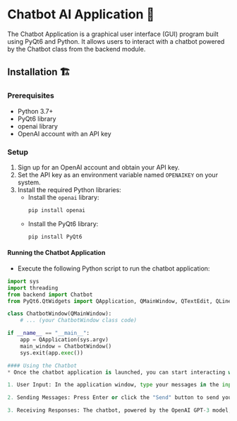 # Chatbot AI Application 🤖

The Chatbot Application is a graphical user interface (GUI) program built using PyQt6 and Python. It allows users to interact with a chatbot powered by the Chatbot class from the backend module.

## Installation 🏗️

### Prerequisites
* Python 3.7+
* PyQt6 library
* openai library
* OpenAI account with an API key

### Setup
1. Sign up for an OpenAI account and obtain your API key.
2. Set the API key as an environment variable named `OPENAIKEY` on your system.
3. Install the required Python libraries:
   - Install the `openai` library:
     ```bash
     pip install openai
     ```
   - Install the PyQt6 library:
     ```bash
     pip install PyQt6
     ```

#### Running the Chatbot Application
* Execute the following Python script to run the chatbot application:

```python
import sys
import threading
from backend import Chatbot
from PyQt6.QtWidgets import QApplication, QMainWindow, QTextEdit, QLineEdit, QPushButton

class ChatbotWindow(QMainWindow):
    # ... (your ChatbotWindow class code)

if __name__ == "__main__":
    app = QApplication(sys.argv)
    main_window = ChatbotWindow()
    sys.exit(app.exec())

#### Using the Chatbot 
* Once the chatbot application is launched, you can start interacting with the chatbot using the following steps:

1. User Input: In the application window, type your messages in the input field.

2. Sending Messages: Press Enter or click the "Send" button to send your message to the chatbot.

3. Receiving Responses: The chatbot, powered by the OpenAI GPT-3 model, will respond to your messages. The conversation will be displayed in the chat area within the application window.

